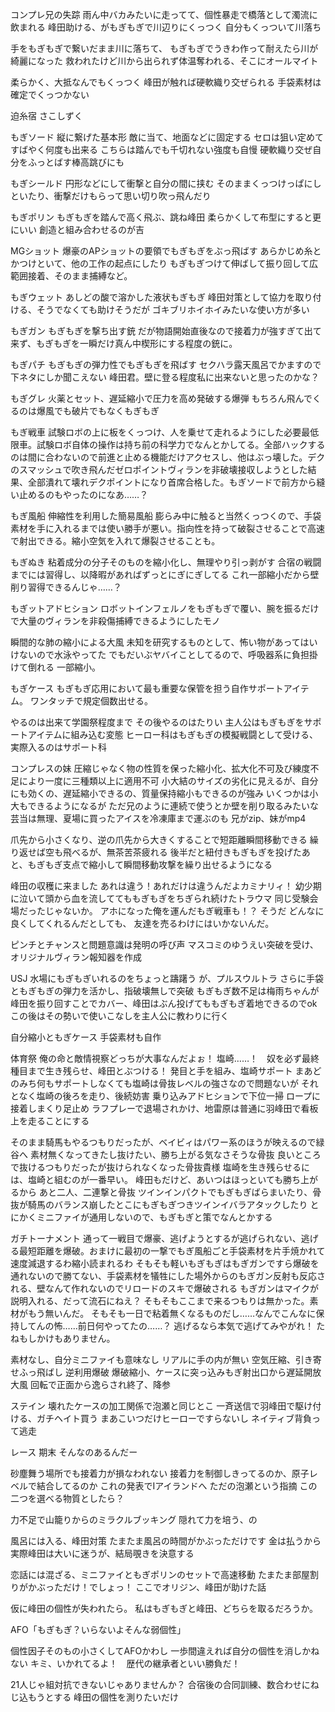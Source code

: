 コンプレ兄の失踪
雨ん中バカみたいに走ってて、個性暴走で橋落として濁流に飲まれる
峰田助ける、がもぎもぎで川辺りにくっつく
自分もくっついて川落ち

手をもぎもぎで繋いだまま川に落ちて、
もぎもぎでうきわ作って耐えたら川が綺麗になった
救われたけど川から出られず体温奪われる、そこにオールマイト

柔らかく、大抵なんでもくっつく
峰田が触れば硬軟織り交ぜられる
手袋素材は確定でくっつかない

迫糸宿
さこしずく



もぎソード
縦に繋げた基本形
敵に当て、地面などに固定する
セロは狙い定めてすばやく何度も出来る
こちらは踏んでも千切れない強度も自慢
硬軟織り交ぜ自分をふっとばす棒高跳びにも

もぎシールド
円形などにして衝撃と自分の間に挟む
そのままくっつけっぱにしといたり、衝撃だけもらって思い切り吹っ飛んだり

もぎポリン
もぎもぎを踏んで高く飛ぶ、跳ね峰田
柔らかくして布型にすると更にいい
創造と組み合わせるのが吉


MGショット
爆豪のAPショットの要領でもぎもぎをぶっ飛ばす
あらかじめ糸とかつけといて、他の工作の起点にしたり
もぎもぎつけて伸ばして振り回して広範囲接着、そのまま捕縛など。

もぎウェット
あしどの酸で溶かした液状もぎもぎ
峰田対策として協力を取り付ける、そうでなくても助けそうだが
ゴキブリホイホイみたいな使い方が多い

もぎガン
もぎもぎを撃ち出す銃
だが物語開始直後なので接着力が強すぎて出て来ず、もぎもぎを一瞬だけ真ん中楔形にする程度の銃に。

もぎパチ
もぎもぎの弾力性でもぎもぎを飛ばす
セクハラ露天風呂でかますので下ネタにしか聞こえない
峰田君。壁に登る程度私に出来ないと思ったのかな？

もぎグレ
火薬とセット、遅延縮小で圧力を高め発破する爆弾
もちろん飛んでくるのは爆風でも破片でもなくもぎもぎ

もぎ戦車
試験ロボの上に板をくっつけ、人を乗せて走れるようにした必要最低限車。試験ロボ自体の操作は持ち前の科学力でなんとかしてる。全部ハックするのは間に合わないので前進と止める機能だけアクセスし、他はぶっ壊した。デクのスマッシュで吹き飛んだゼロポイントヴィランを非破壊接収しようとした結果、全部潰れて壊れデクポイントになり首席合格した。もぎソードで前方から縫い止めるのもやったのになあ……？

もぎ風船
伸縮性を利用した簡易風船
膨らみ中に触ると当然くっつくので、手袋素材を手に入れるまでは使い勝手が悪い。指向性を持って破裂させることで高速で射出できる。縮小空気を入れて爆裂させることも。

もぎぬき
粘着成分の分子そのものを縮小化し、無理やり引っ剥がす
合宿の戦闘までには習得し、以降暇があればずっとにぎにぎしてる
これ一部縮小だから壁削り習得できるんじゃ……？

もぎットアドヒション
ロボットインフェルノをもぎもぎで覆い、腕を振るだけで大量のヴィランを非殺傷捕縛できるようにしたモノ

瞬間的な肺の縮小による大風
未知を研究するものとして、怖い物があってはいけないので水泳やってた
でもだいぶヤバイことしてるので、呼吸器系に負担掛けて倒れる
一部縮小。

もぎケース
もぎもぎ応用において最も重要な保管を担う自作サポートアイテム。
ワンタッチで規定個数出せる。


やるのは出来て学園祭程度まで
その後やるのはたりい
主人公はもぎもぎをサポートアイテムに組み込む変態
ヒーロー科はもぎもぎの模擬戦闘として受ける、実際入るのはサポート科

コンプレスの妹
圧縮じゃなく物の性質を保った縮小化、拡大化不可及び練度不足により一度に三種類以上に適用不可
小大結のサイズの劣化に見えるが、自分にも効くの、遅延縮小できるの、質量保持縮小もできるのが強み
いくつかは小大もできるようになるが
ただ兄のように連続で使うとか壁を削り取るみたいな芸当は無理、夏場に買ったアイスを冷凍庫まで運ぶのも
兄がzip、妹がmp4

爪先から小さくなり、逆の爪先から大きくすることで短距離瞬間移動できる
繰り返せば空も飛べるが、無茶苦茶疲れる
後半だと紐付きもぎもぎを投げたあと、もぎもぎ支点で縮小して瞬間移動攻撃を繰り出せるようになる


峰田の収穫に来ました
あれは違う！あれだけは違うんだよカミナリィ！
幼少期に泣いて頭から血を流しててももぎもぎをちぎられ続けたトラウマ
同じ受験会場だったじゃないか。
アホになった俺を運んだもぎ戦車も！？
そうだ
どんなに良くしてくれるんだとしても、
友達を売るわけにはいかないんだ。

ピンチとチャンスと問題意識は発明の呼び声
マスコミのゆうえい突破を受け、オリジナルヴィラン報知器を作成

USJ
水場にもぎもぎいれるのをちょっと躊躇う
が、プルスウルトラ
さらに手袋ともぎもぎの弾力を活かし、指破壊無しで突破
もぎもぎ数不足は梅雨ちゃんが峰田を振り回すことでカバー、峰田はぶん投げてももぎもぎ着地できるのでok
この後はその勢いで使いこなしを主人公に教わりに行く

自分縮小ともぎケース
手袋素材も自作


体育祭
俺の命と敵情視察どっちが大事なんだよぉ！
塩崎……！　奴を必ず最終種目まで生き残らせ、峰田とぶつける！
発目と手を組み、塩崎サポート
まあどのみち何もサポートしなくても塩崎は骨抜レベルの強さなので問題ないが
それとなく塩崎の後ろを走り、後続妨害
乗り込みアドヒションで下位一掃
ロープに接着しまくり足止め
ラフプレーで退場されかけ、地雷原は普通に羽峰田で看板上を走ることにする

そのまま騎馬もやるつもりだったが、ベイビィはパワー系のほうが映えるので緑谷へ
素材無くなってきたし抜けたい、勝ち上がる気なさそうな骨抜
良いところで抜けるつもりだったが抜けられなくなった骨抜貴様
塩崎を生き残らせるには、塩崎と組むのが一番早い。
峰田もだけど、あいつはほっといても勝ち上がるから
あと二人、二連撃と骨抜
ツインインパクトでもぎもぎばらまいたり、骨抜が騎馬のバランス崩したとこにもぎもぎつきツインイバラアタックしたり
とにかくミニファイが通用しないので、もぎもぎと策でなんとかする

ガチトーナメント
通って一戦目で爆豪、逃げようとするが逃げられない、逃げる最短距離を爆破。おまけに最初の一撃でもぎ風船ごと手袋素材を片手焼かれて速度減退するわ縮小読まれるわ
そもそも軽いもぎもぎはもぎガンですら爆破を通れないので勝てない、手袋素材を犠牲にした場外からのもぎガン反射も反応される、壁なんて作れないのでリロードのスキで爆破される
もぎガンはマイクが説明入れる、だって流石にねえ？
そもそもここまで来るつもりは無かった。素材がもう無いんだ。
そもそも一日で粘着無くなるものだし……なんでこんなに保持してんの怖……前日何やってたの……？
逃げるなら本気で逃げてみやがれ！
たねもしかけもありません。

素材なし、自分ミニファイも意味なし
リアルに手の内が無い
空気圧縮、引き寄せふっ飛ばし
逆利用爆破
爆破縮小、ケースに突っ込みもぎ射出口から遅延開放大風
回転で正面から逸らされ終了、降参


ステイン
壊れたケースの加工関係で泡瀬と同じとこ
一斉送信で羽峰田で駆け付ける、ガチヘイト買う
まあこいつだけヒーローですらないし
ネイティブ背負って逃走

レース
期末
そんなのあるんだー

砂塵舞う場所でも接着力が損なわれない
接着力を制御しきってるのか、原子レベルで結合してるのか
これの発表でIアイランドへ
ただの泡瀬という指摘
この二つを選べる物質としたら？



力不足で山籠りからのミラクルブッキング
隠れて力を培う、の

風呂には入る、峰田対策
たまたま風呂の時間がかぶっただけです
金は払うから
実際峰田は大いに迷うが、結局覗きを決意する

恋話には混ざる、ミニファイともぎポリンのセットで高速移動
たまたま部屋割りがかぶっただけ！でしょっ！
ここでオリジン、峰田が助けた話

仮に峰田の個性が失われたら。
私はもぎもぎと峰田、どちらを取るだろうか。

AFO「もぎもぎ？いらないよそんな弱個性」

個性因子そのもの小さくしてAFOかわし
一歩間違えれば自分の個性を消しかねない
キミ、いかれてるよ！　歴代の継承者といい勝負だ！




21人じゃ組対抗できないじゃありませんか？
合宿後の合同訓練、数合わせにねじ込もうとする
峰田の個性を測りたいだけ


